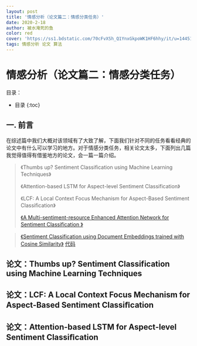 ```yaml
---
layout: post
title: '情感分析（论文篇二：情感分类任务）'
date: 2020-2-18
author: 被水淹死的鱼
color: red
cover: 'https://ss1.bdstatic.com/70cFvXSh_Q1YnxGkpoWK1HF6hhy/it/u=1445199898,2678550057&fm=26&gp=0.jpg'
tags: 情感分析 论文 算法
---
```


# 情感分析（论文篇二：情感分类任务）

目录：
* 目录
{:toc}


## 一. 前言

在综述篇中我们大概对该领域有了大致了解，下面我们针对不同的任务看看经典的论文中有什么可以学习的地方。对于情感分类任务，相关论文太多，下面列出几篇我觉得值得有借鉴地方的论文，会一篇一篇介绍。
>《Thumbs up? Sentiment Classification using Machine Learning Techniques》
>
>《Attention-based LSTM for Aspect-level Sentiment Classification》
>
>《LCF: A Local Context Focus Mechanism for Aspect-Based Sentiment Classiﬁcation》
>
>[《A Multi-sentiment-resource Enhanced Attention Network for Sentiment Classification
》](https://arxiv.org/pdf/1807.04990v1.pdf)

>[《Sentiment Classification using Document Embeddings trained with Cosine Similarity》](https://www.aclweb.org/anthology/P19-2057.pdf)
>[代码](https://github.com/tanthongtan/dv-cosine)

## 论文：Thumbs up? Sentiment Classification using Machine Learning Techniques

## 论文：LCF: A Local Context Focus Mechanism for Aspect-Based Sentiment Classiﬁcation

## 论文：Attention-based LSTM for Aspect-level Sentiment Classiﬁcation